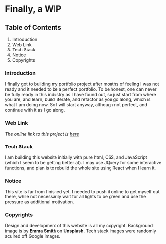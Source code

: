 # Finally, a WIP

## Table of Contents
1. Introduction
2. Web Link
3. Tech Stack
4. Notice
5. Copyrights

### Introduction
I finally got to building my portfolio project after months of feeling I was not ready and it needed to be a perfect portfolio. To be honest, one can never be fully ready in this industry as I have found out, so just start from where you are, and learn, build, iterate, and refactor as you go along, which is what I am doing now. So I will start anyway, although not perfect, and continue with it as I go along.

### Web Link
*The online link to this project is [here](https://lagesh.github.io/portfolio)*

### Tech Stack
I am building this website initially with pure html, CSS, and JavaScript (which I seem to be getting better at). I may use JQuery for some interactive functions, and plan is to rebuild the whole site using React when I learn it.

### Notice
This site is far from finished yet. I needed to push it online to get myself out there, while not necessarily wait for all lights to be green and use the pressure as additional motivation.

### Copyrights
Design and development of this website is all my copyright. Background image is by **Emma Smith** on **Unsplash**. Tech stack images were randomly acuired off Google images.